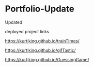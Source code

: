 # Portfolio-Update
Updated

deployed project links 

https://kurtjking.github.io/trainTimes/

https://kurtjking.github.io/gifTastic/

 https://kurtjking.github.io/GuessingGame/